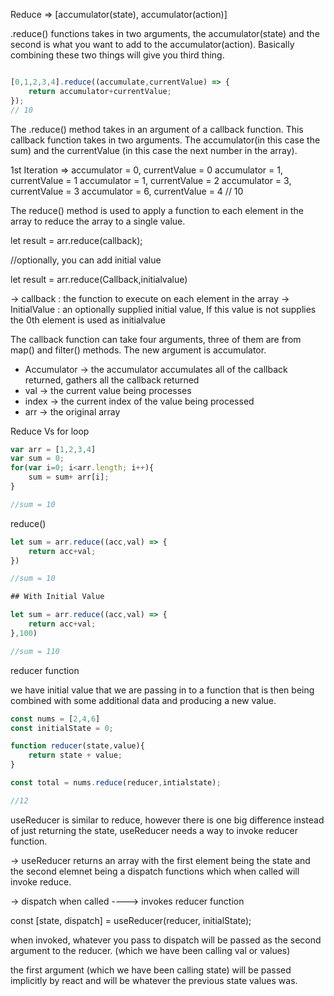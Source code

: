


Reduce => [accumulator(state), accumulator(action)]

.reduce() functions takes in two arguments, the accumulator(state) and the second is what you want to add to the accumulator(action). Basically combining these two things will give you third thing.


```js

[0,1,2,3,4].reduce((accumulate,currentValue) => {
	return accumulator+currentValue;
});
// 10
```


The .reduce() method takes in an argument of a callback function. This callback function takes in two arguments. The accumulator(in this case the sum) and the currentValue (in this case the next number in the array).

1st Iteration => accumulator = 0, currentValue = 0
					    accumulator = 1,  currentValue = 1
						accumulator = 1,  currentValue = 2
						accumulator = 3,  currentValue = 3
						accumulator = 6, currentValue  = 4
// 10


The reduce() method is used to apply a function to each element in the array to reduce the array to a single value.

let result = arr.reduce(callback);

//optionally, you can add initial value

let result = arr.reduce(Callback,initialvalue)

-> callback : the function to execute on each element in the array
-> InitialValue : an optionally supplied initial value, If this value is not supplies the 0th element is used as initialvalue


The callback function can take four arguments, three of them are from map() and filter() methods. The new argument is accumulator.

- Accumulator -> the accumulator accumulates all of the callback returned, gathers all the callback returned
- val -> the current value being processes
- index -> the current index of the value being processed
- arr -> the original array

Reduce Vs for loop

```js
var arr = [1,2,3,4]
var sum = 0;
for(var i=0; i<arr.length; i++){
	sum = sum+ arr[i];
}

//sum = 10
```

reduce()

```js
let sum = arr.reduce((acc,val) => {
	return acc+val;
})

//sum = 10

## With Initial Value

let sum = arr.reduce((acc,val) => {
	return acc+val;
},100)

//sum = 110
```



reducer function

we have initial value that we are passing in to a function that is then being combined with some additional data and producing a new value.

```js
const nums = [2,4,6]
const initialState = 0;

function reducer(state,value){
	return state + value;
}

const total = nums.reduce(reducer,intialstate);

//12
```


useReducer is similar to reduce, however there is one big difference instead of just returning the state, useReducer needs a way to invoke reducer function.

-> useReducer returns an array with the first element being the state and the second elemnet being a dispatch functions which when called will invoke reduce.

-> dispatch when called ----> invokes reducer function

const [state, dispatch] = useReducer(reducer, initialState);


when invoked, whatever you pass to dispatch will be passed as the second argument to the reducer. (which we have been calling val or values)

the first argument (which we have been calling state) will be passed implicitly by react and will be whatever the previous state values was.